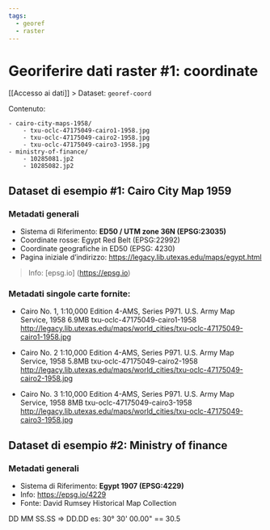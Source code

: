 ```yaml
---
tags:
  - georef
  - raster
---
```

# Georiferire dati raster #1: coordinate
[[Accesso ai dati]] > Dataset: `georef-coord`

Contenuto:
```
- cairo-city-maps-1958/
	- txu-oclc-47175049-cairo1-1958.jpg
	- txu-oclc-47175049-cairo2-1958.jpg
	- txu-oclc-47175049-cairo3-1958.jpg
- ministry-of-finance/
	- 10285081.jp2
	- 10285082.jp2
```

## Dataset  di esempio #1: Cairo City Map 1959

### Metadati generali
- Sistema di Riferimento: **ED50 / UTM zone 36N (EPSG:23035)**
- Coordinate rosse: Egypt Red Belt (EPSG:22992)
- Coordinate geografiche in ED50 (EPSG: 4230)
- Pagina iniziale d’indirizzo: https://legacy.lib.utexas.edu/maps/egypt.html

> Info:
> [epsg.io] (https://epsg.io)
> 

### Metadati singole carte fornite:
- Cairo No. 1,
    1:10,000
    Edition 4-AMS, Series P971. U.S. Army Map Service, 1958
    6.9MB
    txu-oclc-47175049-cairo1-1958
    http://legacy.lib.utexas.edu/maps/world_cities/txu-oclc-47175049-cairo1-1958.jpg

- Cairo No. 2
    1:10,000
    Edition 4-AMS, Series P971. U.S. Army Map Service, 1958
    5.8MB
    txu-oclc-47175049-cairo2-1958
    http://legacy.lib.utexas.edu/maps/world_cities/txu-oclc-47175049-cairo2-1958.jpg

- Cairo No. 3
    1:10,000
    Edition 4-AMS, Series P971. U.S. Army Map Service, 1958
    8MB
    txu-oclc-47175049-cairo3-1958
    http://legacy.lib.utexas.edu/maps/world_cities/txu-oclc-47175049-cairo3-1958.jpg


## Dataset  di esempio #2: Ministry of finance

### Metadati generali
- Sistema di Riferimento: **Egypt 1907  (EPSG:4229)**
- Info: https://epsg.io/4229
- Fonte: David Rumsey Historical Map Collection


DD MM SS.SS => DD.DD
es: 30° 30' 00.00" == 30.5